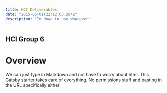 ```yaml
---
title: HCI Deliverables
date: "2015-05-01T22:12:03.284Z"
description: "Im down to use whatever"
---
```


## HCI Group 6

# Overview
We can just type in Markdown and not have to worry about html. This Gatsby starter takes care of everything. No permissions stuff and pasting in the URL specifically either
